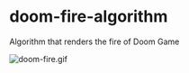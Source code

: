 # doom-fire-algorithm
Algorithm that renders the fire of Doom Game

![doom-fire.gif](https://s3alanmaik.s3-sa-east-1.amazonaws.com/Tab-https___doom-fire-web.netlify.app.gif)
